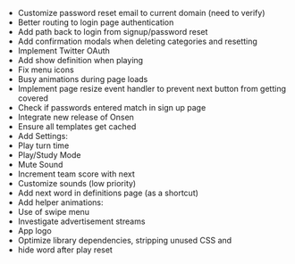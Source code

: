  * Customize password reset email to current domain (need to verify)
 * Better routing to login page authentication
 * Add path back to login from signup/password reset
 * Add confirmation modals when deleting categories and resetting
 * Implement Twitter OAuth
 * Add show definition when playing
 * Fix menu icons
 * Busy animations during page loads
 * Implement page resize event handler to prevent next button from getting covered
 * Check if passwords entered match in sign up page
 * Integrate new release of Onsen
 * Ensure all templates get cached
 * Add Settings:
  * Play turn time
  * Play/Study Mode
  * Mute Sound
  * Increment team score with next
  * Customize sounds (low priority)
 * Add next word in definitions page (as a shortcut)
 * Add helper animations:
  * Use of swipe menu
 * Investigate advertisement streams
 * App logo
 * Optimize library dependencies, stripping unused CSS and
 * hide word after play reset